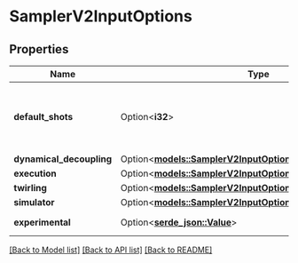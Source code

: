 # SamplerV2InputOptions

## Properties

Name | Type | Description | Notes
------------ | ------------- | ------------- | -------------
**default_shots** | Option<**i32**> | The default number of shots to use if none are specified in the PUBs | [optional]
**dynamical_decoupling** | Option<[**models::SamplerV2InputOptionsDynamicalDecoupling**](SamplerV2_input_options_dynamical_decoupling.md)> |  | [optional]
**execution** | Option<[**models::SamplerV2InputOptionsExecution**](SamplerV2_input_options_execution.md)> |  | [optional]
**twirling** | Option<[**models::SamplerV2InputOptionsTwirling**](SamplerV2_input_options_twirling.md)> |  | [optional]
**simulator** | Option<[**models::SamplerV2InputOptionsSimulator**](SamplerV2_input_options_simulator.md)> |  | [optional]
**experimental** | Option<[**serde_json::Value**](.md)> | Experimental options. | [optional]

[[Back to Model list]](../README.md#documentation-for-models) [[Back to API list]](../README.md#documentation-for-api-endpoints) [[Back to README]](../README.md)



